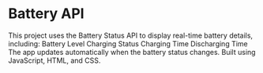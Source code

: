 # Battery API
 This project uses the Battery Status API to display real-time battery details, including:  Battery Level Charging Status Charging Time Discharging Time The app updates automatically when the battery status changes. Built using JavaScript, HTML, and CSS.

